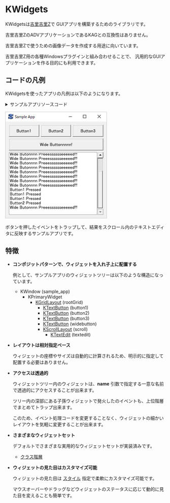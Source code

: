 # KWidgets

KWidgetsは[吉里吉里Z](https://krkrz.github.io/)で
GUIアプリを構築するためのライブラリです。

吉里吉里ZのADVアプリケーションであるKAGとの互換性はありません。

吉里吉里Zで使うための画像データを作成する用途に向いています。

吉里吉里Z用の各種Windowsプラグインと組み合わせることで、
汎用的なGUIアプリケーションを作る目的にも利用できます。

## コードの凡例

KWidgetsを使ったアプリの凡例は以下のようになります。

<details>
<summary>サンプルアプリソースコード</summary>

	class SampleWindow extends KWindow
	{
		// コンストラクタ
		function SampleWindow() {
			super.KWindow(%[ name: "sample" ]);
	
			caption = "Sample App";
	
			// ルートウィジェットの下にグリッドレイアウトを作る。
			primaryWidget.add(new KGridLayout(this,
				%[ 
					// ウィジェットを識別するための名前を設定
					name: "rootGrid",
					// ウィジェットの見た目を定義するスタイルを設定
					style: %[
						// マージンとスペースを設定
						margin: 10,
						space: 5,
						// 子孫ウィジェットのクラスにスタイル指定
						isClass: %[
							// KTextButtonのアライメントをセンターに、サイズを可変幅に設定
							KTextButton: %[
								textAlign: ALIGN_CENTER
							]
						]
					],
				]));
	
			// ボタンをグリッド上に配置
			rootGrid.add(0, 0, new KTextButton(this, %[ name: "button1", label: "Button1" ] ));
			rootGrid.add(1, 0, new KTextButton(this, %[ name: "button2", label: "Button2" ] ));
			rootGrid.add(2, 0, new KTextButton(this, %[ name: "button3", label: "Button3" ] ));
			rootGrid.add(0, 1, new KTextButton(this, 
				%[ name: "widebutton", 
				   label: "Wide Buttonnnnn!" ] ), 3);
			// スクロールエリアをグリッド上に配置
			rootGrid.add(0, 2, new KScrollLayout(this,
				%[ name: "scroll",
					horizontal: false,
					vertical: true,
					// スクロールエリアのボーダー書式を設定
					style: %[
						borderStyle: BORDER_STYLE_SOLID,
						borderWidth: 1,
						borderColor: 0xffacacac,
						borderRadius: 4,
						padding: 2
						]
					 ]),
					3);
			// スクロールエリア内にテキストエディタを配置
			scroll.add(new KTextEdit(this, %[ name: "textedit" ]));
	
			visible = true;
		}
	
		// 子ウィジェットのイベントをトラップ
		function onChildValueModified(child, value) {
			// ボタンの押下を検知してテキストエディタに通知
			switch (child.name) {
			case "button1":
				textedit.value += "Button1 Pressed\n";
				textedit.tailOfRow();
				break;
			case "button2":
				textedit.value += "Button2 Pressed\n";
				textedit.tailOfRow();
				break;
			case "button3":
				textedit.value += "Button3 Pressed\n";
				textedit.tailOfRow();
				break;
			case "widebutton":
				textedit.value += "Wide Butonnnn Preeesssssseeeeed!!!\n";
				textedit.tailOfRow();
				break;
			}
		}
	};
	
	new SampleWindow();

</details>

![SampleApp](docs/SampleApp.png)

ボタンを押したイベントをトラップして、結果をスクロール内のテキストエディタに反映するサンプルアプリです。

## 特徴

- **コンポジットパターンで、ウィジェットを入れ子上に配置する**

	例として、サンプルアプリのウィジェットツリーは以下のような構造になっています。

	- KWindow (sample_app)
		- KPrimaryWidget
			- [KGridLayout](docs/KGridLayout.md) (rootGrid)
				- [KTextButton](docs/KTextEdit.md) (button1)
				- [KTextButton](docs/KTextEdit.md) (button2)
				- [KTextButton](docs/KTextEdit.md) (button3)
				- [KTextButton](docs/KTextEdit.md) (widebutton)
				- [KScrollLayout](docs/KScrollLayout.md) (scroll)
					- [KTextEdit](docs/KTextEdit.md) (textedit)

- **レイアウトは相対指定ベース**

	ウィジェットの座標やサイズは自動的に計算されるため、明示的に指定して配置する必要はありません。

- **アクセスは透過的**

	ウィジェットツリー内のウィジェットは、**name** 引数で指定する一意な名前で透過的にアクセスすることが出来ます。

	ツリー内の深部にある子孫ウィジェットで発火したのイベントも、上位階層でまとめてトラップ出来ます。

	このため、イベント処理コードを変更することなく、ウィジェットの細かいレイアウトを気軽に変更することが出来ます。

- **さまざまなウィジェットセット**

	デフォルトでさまざまな実用的なウィジェットセットが実装済みです。
	
	- [クラス階層](docs/ClassHierarchy.md)

- **ウィジェットの見た目はカスタマイズ可能**

	ウィジェットの見た目は [スタイル](docs/Style.md) 指定で柔軟にカスタマイズ可能です。

	マウスオーバーやドラッグなどウィジェットのステータスに応じて動的に見た目を変えることも簡単です。
